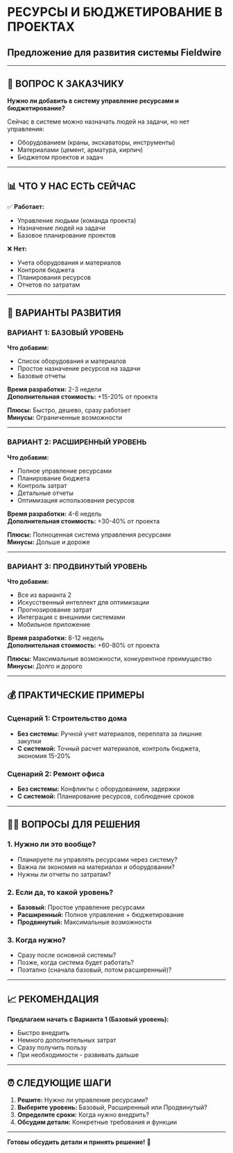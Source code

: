 # РЕСУРСЫ И БЮДЖЕТИРОВАНИЕ В ПРОЕКТАХ
## Предложение для развития системы Fieldwire

---

## 🤔 **ВОПРОС К ЗАКАЗЧИКУ**

**Нужно ли добавить в систему управление ресурсами и бюджетирование?**

Сейчас в системе можно назначать людей на задачи, но нет управления:
- Оборудованием (краны, экскаваторы, инструменты)
- Материалами (цемент, арматура, кирпич)
- Бюджетом проектов и задач

---

## 📊 **ЧТО У НАС ЕСТЬ СЕЙЧАС**

✅ **Работает:**
- Управление людьми (команда проекта)
- Назначение людей на задачи
- Базовое планирование проектов

❌ **Нет:**
- Учета оборудования и материалов
- Контроля бюджета
- Планирования ресурсов
- Отчетов по затратам

---

## 🎯 **ВАРИАНТЫ РАЗВИТИЯ**

### **ВАРИАНТ 1: БАЗОВЫЙ УРОВЕНЬ**
**Что добавим:**
- Список оборудования и материалов
- Простое назначение ресурсов на задачи
- Базовые отчеты

**Время разработки:** 2-3 недели  
**Дополнительная стоимость:** +15-20% от проекта

**Плюсы:** Быстро, дешево, сразу работает  
**Минусы:** Ограниченные возможности

---

### **ВАРИАНТ 2: РАСШИРЕННЫЙ УРОВЕНЬ**
**Что добавим:**
- Полное управление ресурсами
- Планирование бюджета
- Контроль затрат
- Детальные отчеты
- Оптимизация использования ресурсов

**Время разработки:** 4-6 недель  
**Дополнительная стоимость:** +30-40% от проекта

**Плюсы:** Полноценная система управления ресурсами  
**Минусы:** Дольше и дороже

---

### **ВАРИАНТ 3: ПРОДВИНУТЫЙ УРОВЕНЬ**
**Что добавим:**
- Все из варианта 2
- Искусственный интеллект для оптимизации
- Прогнозирование затрат
- Интеграция с внешними системами
- Мобильное приложение

**Время разработки:** 8-12 недель  
**Дополнительная стоимость:** +60-80% от проекта

**Плюсы:** Максимальные возможности, конкурентное преимущество  
**Минусы:** Долго и дорого

---

## 💰 **ПРАКТИЧЕСКИЕ ПРИМЕРЫ**

### **Сценарий 1: Строительство дома**
- **Без системы:** Ручной учет материалов, переплата за лишние закупки
- **С системой:** Точный расчет материалов, контроль бюджета, экономия 15-20%

### **Сценарий 2: Ремонт офиса**
- **Без системы:** Конфликты с оборудованием, задержки
- **С системой:** Планирование ресурсов, соблюдение сроков

---

## 🤷‍♂️ **ВОПРОСЫ ДЛЯ РЕШЕНИЯ**

### **1. Нужно ли это вообще?**
- Планируете ли управлять ресурсами через систему?
- Важна ли экономия на материалах и оборудовании?
- Нужны ли отчеты по затратам?

### **2. Если да, то какой уровень?**
- **Базовый:** Простое управление ресурсами
- **Расширенный:** Полное управление + бюджетирование
- **Продвинутый:** Максимальные возможности

### **3. Когда нужно?**
- Сразу после основной системы?
- Позже, когда система будет работать?
- Поэтапно (сначала базовый, потом расширенный)?

---

## 📈 **РЕКОМЕНДАЦИЯ**

**Предлагаем начать с Варианта 1 (Базовый уровень):**
- Быстро внедрить
- Немного дополнительных затрат
- Сразу получить пользу
- При необходимости - развивать дальше

---

## ⏰ **СЛЕДУЮЩИЕ ШАГИ**

1. **Решите:** Нужно ли управление ресурсами?
2. **Выберите уровень:** Базовый, Расширенный или Продвинутый?
3. **Определите сроки:** Когда нужно внедрить?
4. **Обсудим детали:** Конкретные требования и функции

---

**Готовы обсудить детали и принять решение!** 🤝
